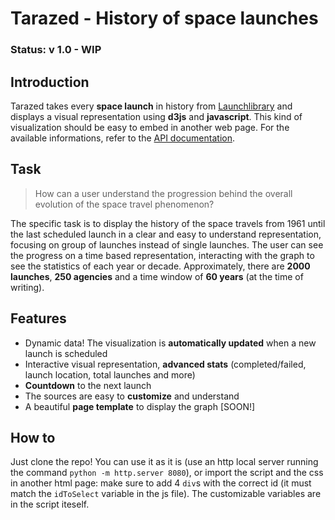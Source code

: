 # Tarazed - History of space launches

### Status: v 1.0 - WIP

## Introduction
Tarazed takes every **space launch** in history from [Launchlibrary](https://launchlibrary.net) and displays a visual representation using **d3js** and **javascript**. This kind of visualization should be easy to embed in another web page. For the available informations, refer to the [API documentation](https://launchlibrary.net/docs/1.4.1/api.html).

## Task
> How can a user understand the progression behind the overall evolution of the space travel phenomenon?

The specific task is to display the history of the space travels from 1961 until the last scheduled launch in a clear and easy to understand representation, focusing on group of launches instead of single launches. 
The user can see the progress on a time based representation, interacting with the graph to see the statistics of each year or decade.
Approximately, there are **2000 launches**, **250 agencies** and a time window of **60 years** (at the time of writing).

## Features
- Dynamic data! The visualization is **automatically updated** when a new launch is scheduled
- Interactive visual representation, **advanced stats** (completed/failed, launch location, total launches and more)
- **Countdown** to the next launch
- The sources are easy to **customize** and understand
- A beautiful **page template** to display the graph [SOON!]

## How to
Just clone the repo! You can use it as it is (use an http local server running the command `python -m http.server 8080`), or import the script and the css in another html page: make sure to add 4 `div`s with the correct id (it must match the `idToSelect` variable in the js file). The customizable variables are in the script iteself. 

